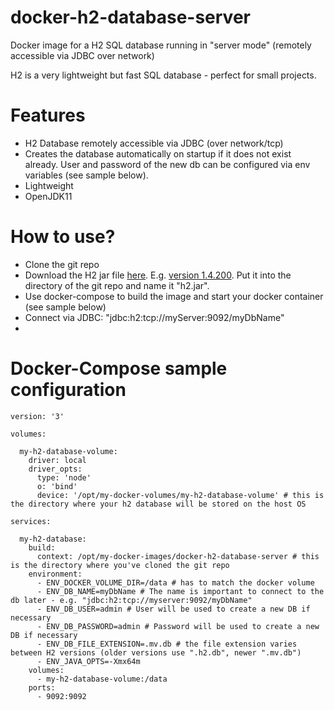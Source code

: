 # docker-h2-database-server
Docker image for a H2 SQL database running in "server mode" (remotely accessible via JDBC over network)

H2 is a very lightweight but fast SQL database - perfect for small projects.

# Features
* H2 Database remotely accessible via JDBC (over network/tcp)
* Creates the database automatically on startup if it does not exist already. User and password of the new db can be configured via env variables (see sample below).
* Lightweight
* OpenJDK11

# How to use?
* Clone the git repo
* Download the H2 jar file [here](https://mvnrepository.com/artifact/com.h2database/h2/latest). E.g. [version 1.4.200](https://repo1.maven.org/maven2/com/h2database/h2/1.4.200/h2-1.4.200.jar). Put it into the directory of the git repo and name it "h2.jar".
* Use docker-compose to build the image and start your docker container (see sample below)
* Connect via JDBC: "jdbc:h2:tcp://myServer:9092/myDbName"
* 
# Docker-Compose sample configuration

```
version: '3'

volumes:

  my-h2-database-volume:
    driver: local
    driver_opts:
      type: 'node'
      o: 'bind'
      device: '/opt/my-docker-volumes/my-h2-database-volume' # this is the directory where your h2 database will be stored on the host OS

services:

  my-h2-database:
    build:
      context: /opt/my-docker-images/docker-h2-database-server # this is the directory where you've cloned the git repo
    environment:
      - ENV_DOCKER_VOLUME_DIR=/data # has to match the docker volume
      - ENV_DB_NAME=myDbName # The name is important to connect to the db later - e.g. "jdbc:h2:tcp://myserver:9092/myDbName"
      - ENV_DB_USER=admin # User will be used to create a new DB if necessary
      - ENV_DB_PASSWORD=admin # Password will be used to create a new DB if necessary
      - ENV_DB_FILE_EXTENSION=.mv.db # the file extension varies between H2 versions (older versions use ".h2.db", newer ".mv.db")
      - ENV_JAVA_OPTS=-Xmx64m
    volumes:
      - my-h2-database-volume:/data
    ports:
      - 9092:9092
```
